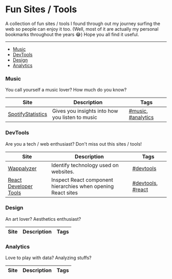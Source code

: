 # Fun Sites / Tools
A collection of fun sites / tools I found through out my journey surfing the web so people can enjoy it too.
(Well, most of it are actually my personal bookmarks throughout the years 😂)
Hope you all find it useful.
___

- [Music](#music)
- [DevTools](#devtools)
- [Design](#design)
- [Analytics](#analytics)

### Music
You call yourself a music lover? How much do you know?

Site | Description | Tags
|---|---|---|
| [SpotifyStatistics](https://spotifystatistics.com)| Gives you insights into how you listen to music | [#music](#music), [#analytics](#analytics)|

### DevTools
Are you a tech / web enthusiast? Don't miss out this sites / tools!

Site | Description | Tags
|---|---|---|
| [Wappalyzer](https://www.wappalyzer.com/)| Identify technology used on websites. | [#devtools](#devtools) |
| [React Developer Tools](https://chrome.google.com/webstore/detail/react-developer-tools/fmkadmapgofadopljbjfkapdkoienihi?hl=en) | Inspect React component hierarchies when opening React sites | [#devtools](#devtools), [#react](#react) | 

### Design
An art lover? Aesthetics enthusiast? 

Site | Description | Tags
|---|---|---|


### Analytics
Love to play with data? Analyzing stuffs? 

Site | Description | Tags
|---|---|---|
